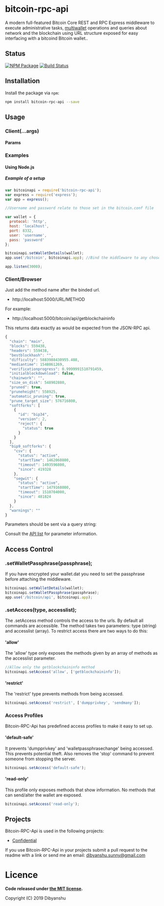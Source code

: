 # bitcoin-rpc-api
A modern full-featured Bitcoin Core REST and RPC Express middleware to execute administrative tasks, [multiwallet](https://bitcoincore.org/en/2017/09/01/release-0.15.0/#multiwallet) operations and queries about network and the blockchain using URL structure exposed for easy interfacing with a bitcoind Bitcoin wallet..

## Status
[![NPM Package](https://img.shields.io/badge/npm-0.0.2-green.svg)](https://www.npmjs.org/package/dibyanshu)
[![Build Status](https://img.shields.io/badge/build-passing-green.svg)](https://github.com/dibyanshusinha/)

## Installation

Install the package via `npm`:

```sh
npm install bitcoin-rpc-api --save
```


## Usage
### Client(...args)
#### Params


### Examples
#### Using Node.js

##### Example of a setup

```javascript
var bitcoinapi = require('bitcoin-rpc-api');
var express = require('express');
var app = express();

//Username and password relate to those set in the bitcoin.conf file

var wallet = {
  protocol: 'http',
  host: 'localhost',
  port: 8332,
  user: 'username',
  pass: 'password'
};

bitcoinapi.setWalletDetails(wallet);
app.use('/bitcoin', bitcoinapi.app); //Bind the middleware to any chosen url

app.listen(3000);
```

### Client/Browser

Just add the method name after the binded url.

* http://localhost:5000/URL/METHOD

For example:

* http://localhost:5000/bitcoin/api/getblockchaininfo

This returns data exactly as would be expected from the JSON-RPC api.

```javascript
{
  "chain": "main",
  "blocks": 559438,
  "headers": 559438,
  "bestblockhash": "",
  "difficulty": 5883988430955.408,
  "mediantime": 1548061269,
  "verificationprogress": 0.9999991510791459,
  "initialblockdownload": false,
  "chainwork": "",
  "size_on_disk": 548902880,
  "pruned": true,
  "pruneheight": 558925,
  "automatic_pruning": true,
  "prune_target_size": 576716800,
  "softforks": [
    {
      "id": "bip34",
      "version": 2,
      "reject": {
        "status": true
      }
    }
  ],
  "bip9_softforks": {
    "csv": {
      "status": "active",
      "startTime": 1462060800,
      "timeout": 1493596800,
      "since": 419328
    },
    "segwit": {
      "status": "active",
      "startTime": 1479168000,
      "timeout": 1510704000,
      "since": 481824
    }
  },
  "warnings": ""
}


```

Parameters should be sent via a query string:

Consult the [API list](https://bitcoin.org/en/developer-reference#remote-procedure-calls-rpcs) for parameter information.


## Access Control

### .setWalletPassphrase(passphrase);

If you have encrypted your wallet.dat you need to set the passphrase before attaching the middleware.
```javascript
bitcoinapi.setWalletDetails(wallet);
bitcoinapi.setWalletPassphrase(passphrase);
app.use('/bitcoin/api', bitcoinapi.app);
```

### .setAccces(type, accesslist);

The .setAccess method controls the access to the urls. By default all commands are accessible. The method takes two parameters: type (string) and accesslist (array). To restrict access there are two ways to do this:

#### 'allow'

The 'allow' type only exposes the methods given by an array of methods as the accesslist parameter.

```javascript
//Allow only the getblockchaininfo method
bitcoinapi.setAccess('allow', ['getblockchaininfo']);
```

#### 'restrict'

The 'restrict' type prevents methods from being accessed.

```javascript
bitcoinapi.setAccess('restrict', ['dumpprivkey', 'sendmany']);
```

### Access Profiles

Bitcoin-RPC-Api has predefined access profiles to make it easy to set up.

#### 'default-safe'

It prevents 'dumpprivkey' and 'walletpassphrasechange' being accessed. This prevents potential theft. Also removes the 'stop' command to prevent someone from stopping the server.

```javascript
bitcoinapi.setAccess('default-safe');
```

#### 'read-only'

This profile only exposes methods that show information. No methods that can send/alter the wallet are exposed.

```javascript
bitcoinapi.setAccess('read-only');
```

## Projects

Bitcoin-RPC-Api is used in the following projects:

* [Confidential](http://link)

If you use Bitcoin-RPC-Api in your projects submit a pull request to the readme with a link or send me an email: dibyanshu.sunny@gmail.com

# Licence

**Code released under [the MIT license](https://github.com/dibyanshusinha/bitcoin-rpc-api/blob/master/LICENSE).**

Copyright (C) 2019 Dibyanshu